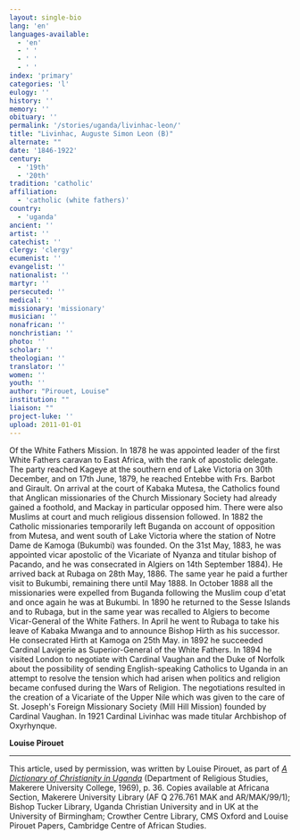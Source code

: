 ```yaml
---
layout: single-bio
lang: 'en'
languages-available:
  - 'en'
  - ' '
  - ' '
  - ' '
index: 'primary'
categories: 'l'
eulogy: ''
history: ''
memory: ''
obituary: ''
permalink: '/stories/uganda/livinhac-leon/'
title: "Livinhac, Auguste Simon Leon (B)"
alternate: ""
date: '1846-1922'
century:
  - '19th'
  - '20th'
tradition: 'catholic'
affiliation:
  - 'catholic (white fathers)'
country:
  - 'uganda'
ancient: ''
artist: ''
catechist: ''
clergy: 'clergy'
ecumenist: ''
evangelist: ''
nationalist: ''
martyr: ''
persecuted: ''
medical: ''
missionary: 'missionary'
musician: ''
nonafrican: ''
nonchristian: ''
photo: ''
scholar: ''
theologian: ''
translator: ''
women: ''
youth: ''
author: "Pirouet, Louise"
institution: ""
liaison: ""
project-luke: ''
upload: 2011-01-01
---
```





Of the White Fathers Mission. In 1878 he was appointed leader of the first White Fathers caravan to East Africa, with the rank of apostolic delegate. The party reached Kageye at the southern end of Lake Victoria on 30th December, and on 17th June, 1879, he reached Entebbe with Frs. Barbot and Girault. On arrival at the court of Kabaka Mutesa, the Catholics found that Anglican missionaries of the Church Missionary Society had already gained a foothold, and Mackay in particular opposed him. There were also Muslims at court and much religious dissension followed. In 1882 the Catholic missionaries temporarily left Buganda on account of opposition from Mutesa, and went south of Lake Victoria where the station of Notre Dame de Kamoga (Bukumbi) was founded. On the 31st May, 1883, he was appointed vicar apostolic of the Vicariate of Nyanza and titular bishop of Pacando, and he was consecrated in Algiers on 14th September 1884). He arrived back at Rubaga on 28th May, 1886. The same year he paid a further visit to Bukumbi, remaining there until May 1888. In October 1888 all the missionaries were expelled from Buganda following the Muslim coup d'etat and once again he was at Bukumbi. In 1890 he returned to the Sesse Islands and to Rubaga, but in the same year was recalled to Algiers to become Vicar-General of the White Fathers. In April he went to Rubaga to take his leave of Kabaka Mwanga and to announce Bishop Hirth as his successor. He consecrated Hirth at Kamoga on 25th May. in 1892 he succeeded Cardinal Lavigerie as Superior-General of the White Fathers. In 1894 he visited London to negotiate with Cardinal Vaughan and the Duke of Norfolk about the possibility of sending English-speaking Catholics to Uganda in an attempt to resolve the tension which had arisen when politics and religion became confused during the Wars of Religion. The negotiations resulted in the creation of a Vicariate of the Upper Nile which was given to the care of St. Joseph's Foreign Missionary Society (Mill Hill Mission) founded by Cardinal Vaughan. In 1921 Cardinal Livinhac was made titular Archbishop of Oxyrhynque.

**Louise Pirouet**

---

This article, used by permission, was written by Louise Pirouet, as part of [*A Dictionary of Christianity in Uganda*](../pirouet-foreword/) (Department of Religious Studies, Makerere University College, 1969), p. 36. Copies available at Africana Section, Makerere University Library (AF Q 276.761 MAK and AR/MAK/99/1); Bishop Tucker Library, Uganda Christian University and in UK at the University of Birmingham; Crowther Centre Library, CMS Oxford and Louise Pirouet Papers, Cambridge Centre of African Studies.

